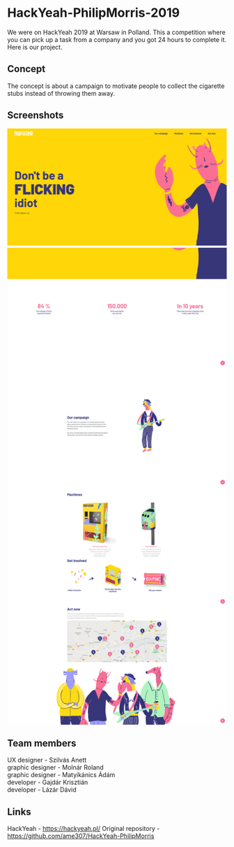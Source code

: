 # HackYeah-PhilipMorris-2019

We were on HackYeah 2019 at Warsaw in Polland. This a competition where you can pick up a task from a company and you got 24 hours to complete it. Here is our project.

## Concept

The concept is about a campaign to motivate people to collect the cigarette stubs instead of throwing them away.

## Screenshots

<img align="center" src="./Screenshots/hy1.png">
<img align="center" src="./Screenshots/hy2.png">
<img align="center" src="./Screenshots/hy3.png">
<img align="center" src="./Screenshots/hy4.png">
<img align="center" src="./Screenshots/hy5.png">


## Team members

UX designer - Szilvás Anett<br/>
graphic designer - Molnár Roland<br/>
graphic designer - Matyikánics Ádám<br/>
developer - Gajdár Krisztián<br/> 
developer - Lázár Dávid<br/>

## Links

HackYeah - https://hackyeah.pl/
Original repository - https://github.com/ame307/HackYeah-PhilipMorris
